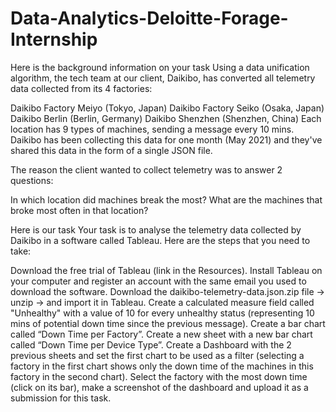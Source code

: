 # Data-Analytics-Deloitte-Forage-Internship


Here is the background information on your task
Using a data unification algorithm, the tech team at our client, Daikibo, has converted all telemetry data collected from its 4 factories:

Daikibo Factory Meiyo (Tokyo, Japan)
Daikibo Factory Seiko (Osaka, Japan)
Daikibo Berlin (Berlin, Germany)
Daikibo Shenzhen (Shenzhen, China)
Each location has 9 types of machines, sending a message every 10 mins. Daikibo has been collecting this data for one month (May 2021) and they've shared this data in the form of a single JSON file.

The reason the client wanted to collect telemetry was to answer 2 questions:

In which location did machines break the most?
What are the machines that broke most often in that location?


Here is our task
Your task is to analyse the telemetry data collected by Daikibo in a software called Tableau. Here are the steps that you need to take:

Download the free trial of Tableau (link in the Resources).
Install Tableau on your computer and register an account with the same email you used to download the software.
Download the daikibo-telemetry-data.json.zip file -> unzip -> and import it in Tableau.
Create a calculated measure field called "Unhealthy" with a value of 10 for every unhealthy status (representing 10 mins of potential down time since the previous message).
Create a bar chart called “Down Time per Factory”.
Create a new sheet with a new bar chart called “Down Time per Device Type”.
Create a Dashboard with the 2 previous sheets and set the first chart to be used as a filter (selecting a factory in the first chart shows only the down time of the machines in this factory in the second chart).
Select the factory with the most down time (click on its bar), make a screenshot of the dashboard and upload it as a submission for this task.
